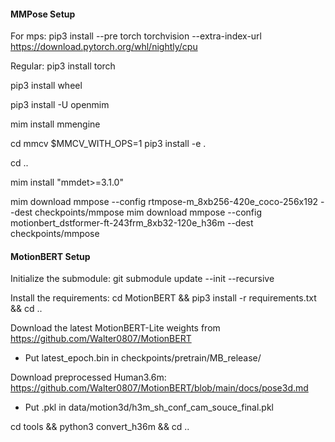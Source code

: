 #### MMPose Setup
For mps:
pip3 install --pre torch torchvision --extra-index-url https://download.pytorch.org/whl/nightly/cpu

Regular:
pip3 install torch

pip3 install wheel

pip3 install -U openmim

mim install mmengine

cd mmcv
$MMCV_WITH_OPS=1 pip3 install -e .

cd ..

mim install "mmdet>=3.1.0"

mim download mmpose --config rtmpose-m_8xb256-420e_coco-256x192  --dest checkpoints/mmpose 
mim download mmpose --config motionbert_dstformer-ft-243frm_8xb32-120e_h36m --dest checkpoints/mmpose

#### MotionBERT Setup

Initialize the submodule:
git submodule update --init --recursive

Install the requirements:
cd MotionBERT && pip3 install -r requirements.txt && cd ..

Download the latest MotionBERT-Lite weights from https://github.com/Walter0807/MotionBERT
- Put latest_epoch.bin in checkpoints/pretrain/MB_release/

Download preprocessed Human3.6m: https://github.com/Walter0807/MotionBERT/blob/main/docs/pose3d.md
- Put .pkl in data/motion3d/h3m_sh_conf_cam_souce_final.pkl

cd tools && python3 convert_h36m && cd ..






